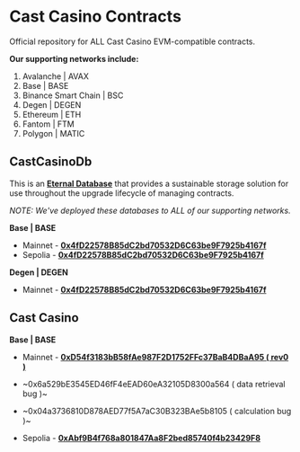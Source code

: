 # Cast Casino Contracts

Official repository for ALL Cast Casino EVM-compatible contracts.

__Our supporting networks include:__

1. Avalanche | AVAX
2. Base | BASE
2. Binance Smart Chain | BSC
3. Degen | DEGEN
3. Ethereum | ETH
4. Fantom | FTM
5. Polygon | MATIC


## CastCasinoDb

This is an __[Eternal Database](https://blog.colony.io/writing-upgradeable-contracts-in-solidity-6743f0eecc88)__ that provides a sustainable storage solution for use throughout the upgrade lifecycle of managing contracts.

_NOTE: We've deployed these databases to ALL of our supporting networks._

__Base | BASE__

- Mainnet - [__0x4fD22578B85dC2bd70532D6C63be9F7925b4167f__](https://basescan.org/address/0x4fD22578B85dC2bd70532D6C63be9F7925b4167f#code)
- Sepolia - [__0x4fD22578B85dC2bd70532D6C63be9F7925b4167f__](https://sepolia.basescan.org/address/0x4fD22578B85dC2bd70532D6C63be9F7925b4167f#code)

__Degen | DEGEN__

- Mainnet - [__0x4fD22578B85dC2bd70532D6C63be9F7925b4167f__](https://explorer.degen.tips/address/0x4fD22578B85dC2bd70532D6C63be9F7925b4167f?tab=contract)


## Cast Casino

__Base | BASE__

- Mainnet - [__0xD54f3183bB58fAe987F2D1752FFc37BaB4DBaA95 ( rev0 )__](https://basescan.org/address/0xD54f3183bB58fAe987F2D1752FFc37BaB4DBaA95#code)

- ~0x6a529bE3545ED46fF4eEAD60eA32105D8300a564 ( data retrieval bug )~
- ~0x04a3736810D878AED77f5A7aC30B323BAe5b8105 ( calculation bug )~

- Sepolia - [__0xAbf9B4f768a801847Aa8F2bed85740f4b23429F8__](https://sepolia.basescan.org/address/0xAbf9B4f768a801847Aa8F2bed85740f4b23429F8#code)
